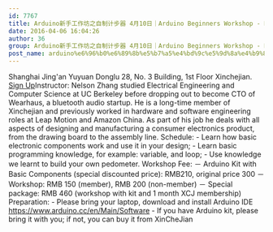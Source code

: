 ```yaml
---
id: 7767
title: Arduino新手工作坊之自制计步器 4月10日｜Arduino Beginners Workshop - DIY Pedometer April 10th
date: 2016-04-06 16:04:26
author: 36
group: Arduino新手工作坊之自制计步器 4月10日｜Arduino Beginners Workshop - DIY Pedometer April 10th
post_name: arduino%e6%96%b0%e6%89%8b%e5%b7%a5%e4%bd%9c%e5%9d%8a%e4%b9%8b%e8%87%aa%e5%88%b6%e8%ae%a1%e6%ad%a5%e5%99%a8-1%e6%9c%889%e6%97%a5%ef%bd%9carduino-beginners-workshop-diy-pedometer-jan-9th
---
```


Shanghai Jing'an Yuyuan Donglu 28, No. 3 Building, 1st Floor Xinchejian. [Sign Up](http://www.huodongxing.com/event/5329415080000 "Sign Up")Instructor: Nelson Zhang studied Electrical Engineering and Computer Science at UC Berkeley before dropping out to become CTO of Wearhaus, a bluetooth audio startup. He is a long-time member of Xinchejian and previously worked in hardware and software engineering roles at Leap Motion and Amazon China. As part of his job he deals with all aspects of designing and manufacturing a consumer electronics product, from the drawing board to the assembly line. Schedule: - Learn how basic electronic components work and use it in your design; - Learn basic programming knowledge, for example: variable, and loop; - Use knowledge we learnt to build your own pedometer. Workshop Fee: － Arduino Kit with Basic Components (special discounted price): RMB210, original price 300 － Workshop: RMB 150 (member), RMB 200 (non-member) － Special package: RMB 460 (workshop with kit and 1 month XCJ membership) Preparation: - Please bring your laptop, download and install Arduino IDE https://www.arduino.cc/en/Main/Software - If you have Arduino kit, please bring it with you; if not, you can buy it from XinCheJian